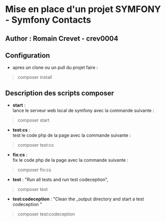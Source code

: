 # Mise en place d'un projet SYMFONY - Symfony Contacts
## Author : Romain Crevet - crev0004
## Configuration
- apres un clone ou un pull du projet faire :
>composer install

## Description des scripts composer 

- **start** :  
lance le serveur web local de symfony avec la commande suivante :
>composer start 
  
- **test:cs** :  
test le code php de la page avec la commande suivante :
> composer test:cs
  
- **fix:cs** :  
fix le code php de la page avec la commande suivante :  
> composer fix:cs  
  
- **test** : "Run all tests and run test codeception",  
  
>composer test  
  

-   **test:codeception** : 
"Clean the _output directory and start a test codeception "  
  
>composer test:codeception